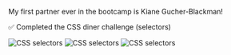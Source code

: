 My first partner ever in the bootcamp is Kiane Gucher-Blackman!

✅ Completed the CSS diner challenge (selectors)

<img src="https://res.cloudinary.com/practicaldev/image/fetch/s--WPdi7tK---/c_limit%2Cf_auto%2Cfl_progressive%2Cq_auto%2Cw_880/https://dev-to-uploads.s3.amazonaws.com/uploads/articles/iwyujzr377l4ih2qrpos.jpeg" alt="CSS selectors" />

<img src="https://res.cloudinary.com/practicaldev/image/fetch/s--hvKtSzfj--/c_limit%2Cf_auto%2Cfl_progressive%2Cq_auto%2Cw_880/https://dev-to-uploads.s3.amazonaws.com/uploads/articles/45her4pgixcjuqxvegvb.jpeg" alt="CSS selectors">

<img src="https://res.cloudinary.com/practicaldev/image/fetch/s--uze28vWM--/c_limit%2Cf_auto%2Cfl_progressive%2Cq_auto%2Cw_880/https://dev-to-uploads.s3.amazonaws.com/uploads/articles/ajqmha4uhovtirfm5yii.jpeg" alt="CSS selectors">
